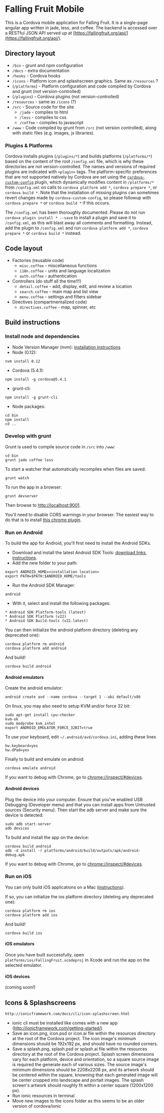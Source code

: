 Falling Fruit Mobile
====================

This is a Cordova mobile application for Falling Fruit. It is a single-page angular app written in jade, less, and coffee. The backend is accessed over a RESTful JSON API served up at [https://fallingfruit.org/api/](https://fallingfruit.org/api/).

## Directory layout

  * `/bin` - grunt and npm configuration
  * `/docs` - extra documentation
  * `/hooks` - Cordova hooks
  * `/icons` - Platform icon and splashscreen graphics. Same as `/resources` ?
  * (`/platforms`) - Platform configuration and code compiled by Cordova and grunt (not version-controlled)
  * (`/plugins`) - Cordova plugins (not version-controlled)
  * `/resources` - same as `/icons` (?)
  * `/src` - Source code for the site
    * `/jade` - compiles to html
    * `/less` - compiles to css
    * `/coffee` - compiles to javascript
  * `/www` - Code compiled by grunt from `/src` (not version controlled), along with static files (e.g. images, js libraries).

### Plugins & Platforms

Cordova installs plugins (`/plugins/*`) and builds platforms (`/platforms/*`) based on the content of the root `/config.xml` file, which is why these directories are not version-controlled. The names and versions of required plugins are indicated with `<plugin>` tags. The platform-specific preferences that are not supported natively by Cordova are set using the [`cordova-custom-config`](https://github.com/dpa99c/cordova-custom-config) plugin, which dynamically modifies content in `/platforms/*` from `/config.xml` on calls to `cordova platform add *`, `cordova prepare *`, or `cordova build *`. Note that the installation of missing plugins can sometimes revert changes made by `cordova-custom-config`, so please followup with `cordova prepare *` or `cordova build *` if this occurs.

The `/config.xml` has been thoroughly documented. Please do not run `cordova plugin install * --save` to install a plugin and save it to `/config.xml`, as this will blast away all comments and formatting. Instead, add the plugin to `/config.xml` and run `cordova platform add *`, `cordova prepare *` or `cordova build *` instead.

## Code layout

  * Factories (reusable code)
    * `misc.coffee` - miscellaneous functions
    * `i18n.coffee` - units and language localization
    * `auth.coffee` - authentication
  * Controllers (do stuff all the time!!!)
    * `detail.coffee` - add, display, edit, and review a location
    * `search.coffee` - main map and list view
    * `menu.coffee` - settings and filters sidebar
  * Directives (compartmentalized code)
    * `directives.coffee` - map, spinner, etc

## Build instructions

### Install node and dependencies

  * Node Version Manager (nvm): [installation instructions](https://github.com/creationix/nvm)
  * Node (0.12):

  ```
  nvm install 0.12
  ```

  * Cordova (5.4.1):

  ```
  npm install -g cordova@5.4.1
  ```

  * grunt-cli:

  ```
  npm install -g grunt-cli
  ```

  * Node packages:

  ```
  cd bin
  npm install
  cd ..
  ```

### Develop with grunt

Grunt is used to compile source code in `/src` into `/www`:

```
cd bin
grunt jade coffee less
```

To start a watcher that automatically recompiles when files are saved:

```
grunt watch
```

To run the app in a browser:

```
grunt devserver
```

Then browse to [http://localhost:9001](http://localhost:9001).

You'll need to disable CORS warnings in your browser. The easiest way to do that is to install [this chrome plugin](https://chrome.google.com/webstore/detail/allow-control-allow-origi/nlfbmbojpeacfghkpbjhddihlkkiljbi/related?hl=en).

### Run on Android

To build the app for Android, you'll first need to install the Android SDKs.

  * Download and install the latest Android SDK Tools: [download links](http://developer.android.com/sdk/index.html#Other),  [instructions](http://spring.io/guides/gs/android/).
  * Add the new folder to your path:

  ```
  export ANDROID_HOME=<installation location>
  export PATH=$PATH:$ANDROID_HOME/tools
  ```

  * Run the Android SDK Manager:

  ```
  android
  ```
  *  With it, select and install the following packages:

    * Android SDK Platform-tools (latest)
    * Android SDK Platform (v22)
    * Android SDK Build-tools (v22.latest)

You can then initialize the android platform directory (deleting any deprecated one):

```
cordova platform rm android
cordova platform add android
```

And build!

```
cordova build android
```

#### Android emulators

Create the android emulator:

```
android create avd --name cordova --target 1 --abi default/x86
```

On linux, you may also need to setup KVM and/or force 32 bit:

```
sudo apt-get install cpu-checker
kvm-ok
sudo modprobe kvm_intel
export ANDROID_EMULATOR_FORCE_32BIT=true
```

To use your keyboard, edit `~/.android/avd/cordova.ini`, adding these lines

```
hw.keyboard=yes
hw.dPad=yes
```

Finally to build and emulate on android:

```
cordova emulate android
```

If you want to debug with Chrome, go to [chrome://inspect/#devices](chrome://inspect/#devices).

#### Android devices

Plug the device into your computer. Ensure that you've enabled USB Debugging (Developer menu) and that you can install apps from Untrusted sources (Security menu). Then start the adb server and make sure the device is detected:

```
sudo adb start-server
adb devices
```

To build and install the app on the device:

```
cordova build android
adb -d install -r platforms/android/build/outputs/apk/android-debug.apk
```

If you want to debug with Chrome, go to [chrome://inspect/#devices](chrome://inspect/#devices).

### Run on iOS

You can only build iOS applications on a Mac ([instructions](http://cordova.apache.org/docs/en/5.4.0/guide/platforms/ios/index.html)).

If so, you can initialize the ios platform directory (deleting any deprecated one):

```
cordova platform rm ios
cordova platform add ios
```

And build!

```
cordova build ios
```

#### iOS emulators

Once you have built successfully, open `platforms/ios/FallingFruit.xcodeproj` in Xcode and run the app on the selected emulator.

#### iOS devices

(coming soon!)

## Icons & Splashscreens
	http://ionicframework.com/docs/cli/icon-splashscreen.html

  * ionic cli must be installed like comes with a new app (http://ionicframework.com/getting-started/)
  * Save an icon.png, icon.psd or icon.ai file within the resources directory at the root of the Cordova project. The icon image's minimum dimensions should be 192x192 px, and should have no rounded corners.
  * Save a splash.png, splash.psd or splash.ai file within the resources directory at the root of the Cordova project. Splash screen dimensions vary for each platform, device and orientation, so a square source image is required the generate each of various sizes. The source image's minimum dimensions should be 2208x2208 px, and its artwork should be centered within the square, knowning that each generated image will be center cropped into landscape and portait images. The splash screen's artwork should roughly fit within a center square (1200x1200 px).
  * Run ionic resources in terminal
  * Move new images to the icons folder as this seems to be an older version of cordova/ionic
